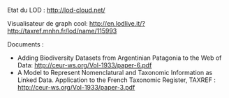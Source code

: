 Etat du LOD : 
http://lod-cloud.net/

Visualisateur de graph cool:
http://en.lodlive.it/?http://taxref.mnhn.fr/lod/name/115993

Documents :
 * Adding Biodiversity Datasets from Argentinian Patagonia to the Web of Data: http://ceur-ws.org/Vol-1933/paper-6.pdf
 * A Model to Represent Nomenclatural and Taxonomic Information as Linked Data. Application to the French Taxonomic Register, TAXREF : http://ceur-ws.org/Vol-1933/paper-3.pdf
